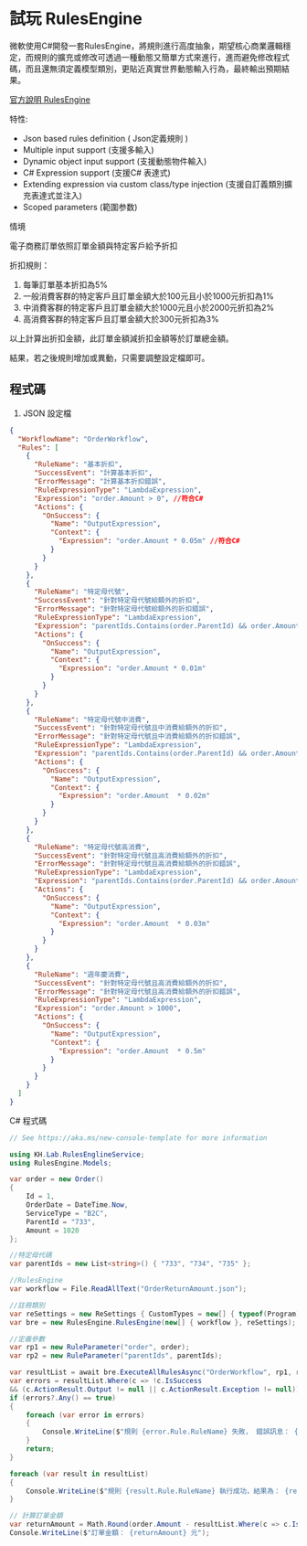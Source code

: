 # 試玩 RulesEngine

微軟使用C#開發一套RulesEngine，將規則進行高度抽象，期望核心商業邏輯穩定，而規則的擴充或修改可透過一種動態又簡單方式來進行，進而避免修改程式碼，而且還無須定義模型類別，更貼近真實世界動態輸入行為，最終輸出預期結果。

[官方說明 RulesEngine](https://microsoft.github.io/RulesEngine/?source=post_page-----cdb7731b6023--------------------------------)

特性:

- Json based rules definition ( Json定義規則 )
- Multiple input support (支援多輸入)
- Dynamic object input support (支援動態物件輸入)
- C# Expression support (支援C# 表達式)
- Extending expression via custom class/type injection (支援自訂義類別擴充表達式並注入)
- Scoped parameters (範圍参数)

情境

電子商務訂單依照訂單金額與特定客戶給予折扣

折扣規則：

1. 每筆訂單基本折扣為5%
2. 一般消費客群的特定客戶且訂單金額大於100元且小於1000元折扣為1%
3. 中消費客群的特定客戶且訂單金額大於1000元且小於2000元折扣為2%
4. 高消費客群的特定客戶且訂單金額大於300元折扣為3%

以上計算出折扣金額，此訂單金額減折扣金額等於訂單總金額。

結果，若之後規則增加或異動，只需要調整設定檔即可。



## 程式碼

1. JSON 設定檔

```json
{
  "WorkflowName": "OrderWorkflow",
  "Rules": [
    {
      "RuleName": "基本折扣",
      "SuccessEvent": "計算基本折扣",
      "ErrorMessage": "計算基本折扣錯誤",
      "RuleExpressionType": "LambdaExpression",
      "Expression": "order.Amount > 0", //符合C#
      "Actions": {
        "OnSuccess": {
          "Name": "OutputExpression",
          "Context": {
            "Expression": "order.Amount * 0.05m" //符合C#
          }
        }
      }
    },
    {
      "RuleName": "特定母代號",
      "SuccessEvent": "針對特定母代號給額外的折扣",
      "ErrorMessage": "針對特定母代號給額外的折扣錯誤",
      "RuleExpressionType": "LambdaExpression",
      "Expression": "parentIds.Contains(order.ParentId) && order.Amount > 100 && order.Amount < 1000",
      "Actions": {
        "OnSuccess": {
          "Name": "OutputExpression",
          "Context": {
            "Expression": "order.Amount * 0.01m"
          }
        }
      }
    },
    {
      "RuleName": "特定母代號中消費",
      "SuccessEvent": "針對特定母代號且中消費給額外的折扣",
      "ErrorMessage": "針對特定母代號且中消費給額外的折扣錯誤",
      "RuleExpressionType": "LambdaExpression",
      "Expression": "parentIds.Contains(order.ParentId) && order.Amount > 1000 && order.Amount < 2000",
      "Actions": {
        "OnSuccess": {
          "Name": "OutputExpression",
          "Context": {
            "Expression": "order.Amount  * 0.02m"
          }
        }
      }
    },
    {
      "RuleName": "特定母代號高消費",
      "SuccessEvent": "針對特定母代號且高消費給額外的折扣",
      "ErrorMessage": "針對特定母代號且高消費給額外的折扣錯誤",
      "RuleExpressionType": "LambdaExpression",
      "Expression": "parentIds.Contains(order.ParentId) && order.Amount > 3000",
      "Actions": {
        "OnSuccess": {
          "Name": "OutputExpression",
          "Context": {
            "Expression": "order.Amount  * 0.03m"
          }
        }
      }
    },
    {
      "RuleName": "週年慶消費",
      "SuccessEvent": "針對特定母代號且高消費給額外的折扣",
      "ErrorMessage": "針對特定母代號且高消費給額外的折扣錯誤",
      "RuleExpressionType": "LambdaExpression",
      "Expression": "order.Amount > 1000",
      "Actions": {
        "OnSuccess": {
          "Name": "OutputExpression",
          "Context": {
            "Expression": "order.Amount  * 0.5m"
          }
        }
      }
    }
  ]
}
```

C# 程式碼

```c#
// See https://aka.ms/new-console-template for more information

using KH.Lab.RulesEnglineService;
using RulesEngine.Models;

var order = new Order()
{
    Id = 1,
    OrderDate = DateTime.Now,
    ServiceType = "B2C",
    ParentId = "733",
    Amount = 1020
};

//特定母代碼
var parentIds = new List<string>() { "733", "734", "735" };

//RulesEngine
var workflow = File.ReadAllText("OrderReturnAmount.json");

//註冊類別
var reSettings = new ReSettings { CustomTypes = new[] { typeof(Program) } };
var bre = new RulesEngine.RulesEngine(new[] { workflow }, reSettings);

//定義參數
var rp1 = new RuleParameter("order", order);
var rp2 = new RuleParameter("parentIds", parentIds);

var resultList = await bre.ExecuteAllRulesAsync("OrderWorkflow", rp1, rp2);
var errors = resultList.Where(c => !c.IsSuccess
&& (c.ActionResult.Output != null || c.ActionResult.Exception != null));
if (errors?.Any() == true)
{
    foreach (var error in errors)
    {
        Console.WriteLine($"規則 {error.Rule.RuleName} 失敗， 錯誤訊息： {error.ExceptionMessage}");
    }
    return;
}

foreach (var result in resultList)
{
    Console.WriteLine($"規則 {result.Rule.RuleName} 執行成功，結果為： {result.ActionResult.Output}");
}

// 計算訂單金額
var returnAmount = Math.Round(order.Amount - resultList.Where(c => c.IsSuccess).Sum(c => decimal.Parse(c.ActionResult.Output.ToString())), 0, MidpointRounding.AwayFromZero);
Console.WriteLine($"訂單金額： {returnAmount} 元");
```

